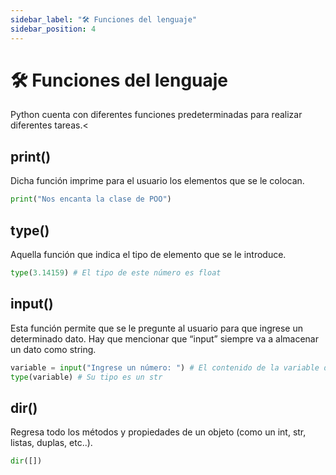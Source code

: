 ```yaml
---
sidebar_label: "🛠️ Funciones del lenguaje"
sidebar_position: 4
---
```


# 🛠️ Funciones del lenguaje

Python cuenta con diferentes funciones predeterminadas para realizar diferentes tareas.<

## print()

Dicha función imprime para el usuario los elementos que se le colocan.

```python title="Ejemplo de print()"
print("Nos encanta la clase de POO")
```

## type()

Aquella función que indica el tipo de elemento que se le introduce.

```python title="Ejemplo de type()"
type(3.14159) # El tipo de este número es float
```

## input()

Esta función permite que se le pregunte al usuario para que ingrese un determinado dato. Hay que mencionar que “input” siempre va a almacenar un dato como string.

```python title="Ejemplo de input()"
variable = input("Ingrese un número: ") # El contenido de la variable dependerá de lo que escriba el usuario.
type(variable) # Su tipo es un str
```

## dir()

Regresa todo los métodos y propiedades de un objeto (como un int, str, listas, duplas, etc..).

```python title="Ejemplo de dir()"
dir([])
```
